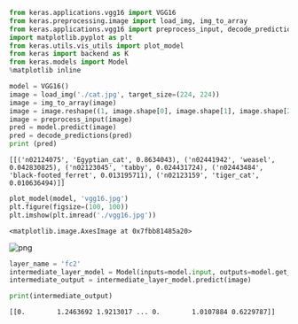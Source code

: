 
```python
from keras.applications.vgg16 import VGG16
from keras.preprocessing.image import load_img, img_to_array
from keras.applications.vgg16 import preprocess_input, decode_predictions
import matplotlib.pyplot as plt
from keras.utils.vis_utils import plot_model
from keras import backend as K
from keras.models import Model
%matplotlib inline
```

```python
model = VGG16()
image = load_img('./cat.jpg', target_size=(224, 224))
image = img_to_array(image)
image = image.reshape((1, image.shape[0], image.shape[1], image.shape[2]))
image = preprocess_input(image)
pred = model.predict(image)
pred = decode_predictions(pred)
print (pred)
```

    [[('n02124075', 'Egyptian_cat', 0.8634043), ('n02441942', 'weasel', 0.042830825), ('n02123045', 'tabby', 0.024431724), ('n02443484', 'black-footed_ferret', 0.013195711), ('n02123159', 'tiger_cat', 0.010636494)]]



```python
plot_model(model, 'vgg16.jpg')
plt.figure(figsize=(100, 100))
plt.imshow(plt.imread('./vgg16.jpg'))
```




    <matplotlib.image.AxesImage at 0x7fbb81485a20>




![png](output_2_1.png)



```python
layer_name = 'fc2'
intermediate_layer_model = Model(inputs=model.input, outputs=model.get_layer(layer_name).output)
intermediate_output = intermediate_layer_model.predict(image)
```


```python
print(intermediate_output)
```

    [[0.        1.2463692 1.9213017 ... 0.        1.0107884 0.6229787]]

